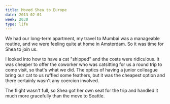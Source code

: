 ```yaml
---
title: Moved Shea to Europe
date: 2013-02-01
week: 2030
type: life
---
```


We had our long-term apartment, my travel to Mumbai was a manageable routine, and we were feeling quite at home in Amsterdam. So it was time for Shea to join us.

I looked into how to have a cat "shipped" and the costs were ridiculous. It was cheaper to offer the coworker who was catsitting for us a round trip to come visit, so that's what we did. The optics of having a junior colleague bring our cat to us ruffled some feathers, but it was the cheapest option and there certainly wasn't any coercion involved.

The flight wasn't full, so Shea got her own seat for the trip and handled it much more gracefully than the move to Seattle.
